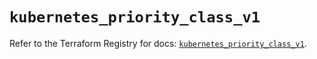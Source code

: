 # `kubernetes_priority_class_v1`

Refer to the Terraform Registry for docs: [`kubernetes_priority_class_v1`](https://registry.terraform.io/providers/hashicorp/kubernetes/2.38.0/docs/resources/priority_class_v1).
